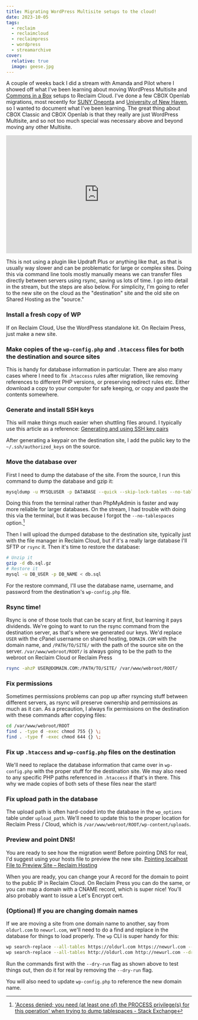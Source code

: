 ```yaml
---
title: Migrating WordPress Multisite setups to the cloud!
date: 2023-10-05
tags:
  - reclaim
  - reclaimcloud
  - reclaimpress
  - wordpress
  - streamarchive
cover:
  relative: true
  image: geese.jpg
---
```


A couple of weeks back I did a stream with Amanda and Pilot where I showed off what I've been learning about moving WordPress Multisite and [Commons in a Box](https://commonsinabox.org/) setups to Reclaim Cloud. I've done a few CBOX Openlab migrations, most recently for [SUNY Oneonta](https://openlab.oneonta.edu/) and [University of New Haven](https://unewhavendh.org/), so I wanted to document what I've been learning. The great thing about CBOX Classic and CBOX Openlab is that they really are just WordPress Multisite, and so not too much special was necessary above and beyond moving any other Multisite.

<iframe title="Migrating WPMS setups to the cloud!" width="100%" height="320" src="https://archive.reclaim.tv/videos/embed/31b5bbd4-8a59-4637-add2-053ca8fb0dc2" frameborder="0" allowfullscreen="" sandbox="allow-same-origin allow-scripts allow-popups"></iframe>

This is not using a plugin like Updraft Plus or anything like that, as that is usually way slower and can be problematic for large or complex sites. Doing this via command line tools mostly manually means we can transfer files directly between servers using rsync, saving us lots of time. I go into detail in the stream, but the steps are also below. For simplicity, I'm going to refer to the new site on the cloud as the "destination" site and the old site on Shared Hosting as the "source."

### Install a fresh copy of WP
If on Reclaim Cloud, Use the WordPress standalone kit. On Reclaim Press, just make a new site.

### Make copies of the `wp-config.php` and `.htaccess` files for both the destination and source sites
This is handy for database information in particular. There are also many cases where I need to fix `.htaccess` rules after migration, like removing references to different PHP versions, or preserving redirect rules etc. Either download a copy to your computer for safe keeping, or copy and paste the contents somewhere.

### Generate and install SSH keys
This will make things much easier when shuttling files around. I typically use this article as a reference:
[Generating and using SSH key pairs](https://support.reclaimhosting.com/hc/en-us/articles/8421003621015-Generating-and-using-SSH-key-pairs)

After generating a keypair on the destination site, I add the public key to the `~/.ssh/authorized_keys` on the source.

### Move the database over
First I need to dump the database of the site. From the source, I run this command to dump the database and gzip it:

```bash
mysqldump -u MYSQLUSER -p DATABASE --quick --skip-lock-tables --no-tablespaces | gzip > db.sql.gz
```

Doing this from the terminal rather than PhpMyAdmin is faster and way more reliable for larger databases. On the stream, I had trouble with doing this via the terminal, but it was because I forgot the `--no-tablespaces` option.[^1]

[^1]: ['Access denied; you need (at least one of) the PROCESS privilege(s) for this operation' when trying to dump tablespaces - Stack Exchange](https://dba.stackexchange.com/questions/271981/access-denied-you-need-at-least-one-of-the-process-privileges-for-this-ope)

Then I will upload the dumped database to the destination site, typically just with the file manager in Reclaim Cloud, but if it's a really large database I'll SFTP or `rsync` it. Then it's time to restore the database:

```bash
# Unzip it
gzip -d db.sql.gz
# Restore it
mysql -u DB_USER -p DB_NAME < db.sql
```

For the restore command, I'll use the database name, username, and password from the destination's `wp-config.php` file.

### Rsync time!
Rsync is one of those tools that can be scary at first, but learning it pays dividends. We're going to want to run the rsync command from the destination server, as that's where we generated our keys. We'd replace `USER` with the cPanel username on shared hosting, `DOMAIN.COM` with the domain name, and `/PATH/TO/SITE/` with the path of the source site on the server. `/var/www/webroot/ROOT/` is always going to be the path to the webroot on Reclaim Cloud or Reclaim Press

```bash
rsync -ahzP USER@DOMAIN.COM:/PATH/TO/SITE/ /var/www/webroot/ROOT/
```

### Fix permissions
Sometimes permissions problems can pop up after rsyncing stuff between different servers, as rsync will preserve ownership and permissions as much as it can. As a precaution, I always fix permissions on the destination with these commands after copying files:

```bash
cd /var/www/webroot/ROOT
find . -type d -exec chmod 755 {} \;
find . -type f -exec chmod 644 {} \;
```

### Fix up `.htaccess` and `wp-config.php` files on the destination
We'll need to replace the database information that came over in `wp-config.php` with the proper stuff for the destination site. We may also need to any specific PHP paths referenced in `.htaccess` if that's in there. This why we made copies of both sets of these files near the start!

### Fix upload path in the database
The upload path is often hard-coded into the database in the `wp_options` table under `upload_path`. We'll need to update this to the proper location for Reclaim Press / Cloud, which is `/var/www/webroot/ROOT/wp-content/uploads`.

### Preview and point DNS!

You are ready to see how the migration went! Before pointing DNS for real, I'd suggest using your hosts file to preview the new site.
[Pointing localhost File to Preview Site – Reclaim Hosting](https://support.reclaimhosting.com/hc/en-us/articles/1500011279141-Pointing-localhost-File-to-Preview-Site#step-2-open-the-windows-hosts-file)

When you are ready, you can change your A record for the domain to point to the public IP in Reclaim Cloud. On Reclaim Press you can do the same, or you can map a domain with a CNAME record, which is super nice! You'll also probably want to issue a Let's Encrypt cert.

### (Optional) If you are changing domain names

If we are moving a site from one domain name to another, say from `oldurl.com` to `newurl.com`, we'll need to do a find and replace in the database for things to load properly. The `wp` CLI is super handy for this:

```bash
wp search-replace --all-tables https://oldurl.com https://newurl.com --dry-run
wp search-replace --all-tables http://oldurl.com http://newurl.com --dry-run
```

Run the commands first with the `--dry-run` flag as shown above to test things out, then do it for real by removing the `--dry-run` flag.

You will also need to update `wp-config.php` to reference the new domain name.